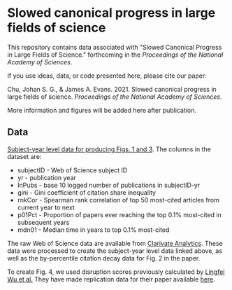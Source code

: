 # Slowed canonical progress in large fields of science

This repository contains data associated with "Slowed Canonical Progress in Large Fields of Science." forthcoming in the *Proceedings of the National Academy of Sciences*. <Add link when available>

If you use ideas, data, or code presented here, please cite our paper:

Chu, Johan S. G., & James A. Evans. 2021. Slowed canonical progress in large fields of science. *Proceedings of the National Academy of Sciences*. <Cite to be added when available>

More information and figures will be added here after publication.

## Data

[Subject-year level data for producing Figs. 1 and 3](./subjectYrData.csv). The columns in the dataset are:

- subjectID - Web of Science subject ID
- yr - publication year
- lnPubs - base 10 logged number of publications in subjectID-yr
- gini - Gini coefficient of citation share inequality
- rnkCor - Spearman rank correlation of top 50 most-cited articles from current year to next
- p01Pct - Proportion of papers ever reaching the top 0.1% most-cited in subsequent years
- mdn01 - Median time in years to top 0.1% most-cited

The raw Web of Science data are available from [Clarivate Analytics](https://clarivate.com/webofsciencegroup/solutions/web-of-science/). These data were processed to create the subject-year level data linked above, as well as the by-percentile citation decay data for Fig. 2 in the paper.

To create Fig. 4, we used disruption scores previously calculated by [Lingfei Wu et al.](https://www.nature.com/articles/s41586-019-0941-9.epdf) They have made replication data for their paper available [here](https://doi.org/10.7910/DVN/JPWNNK).  
